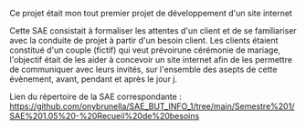 Ce projet était mon tout premier projet de développement d'un site internet

Cette SAE consistait à formaliser les attentes d'un client et de se familiariser avec la conduite de projet à partir d'un besoin client.
Les clients étaient constitué d'un couple (fictif) qui veut prévoirune cérémonie de mariage, l'objectif était de les aider à concevoir un site internet afin de les permettre de communiquer avec leurs invités, sur l'ensemble des asepts de cette évènement, avant, pendant et après le jour j.

Lien du répertoire de la SAE correspondante : https://github.com/onybrunella/SAE_BUT_INFO_1/tree/main/Semestre%201/SAE%201.05%20-%20Recueil%20de%20besoins
